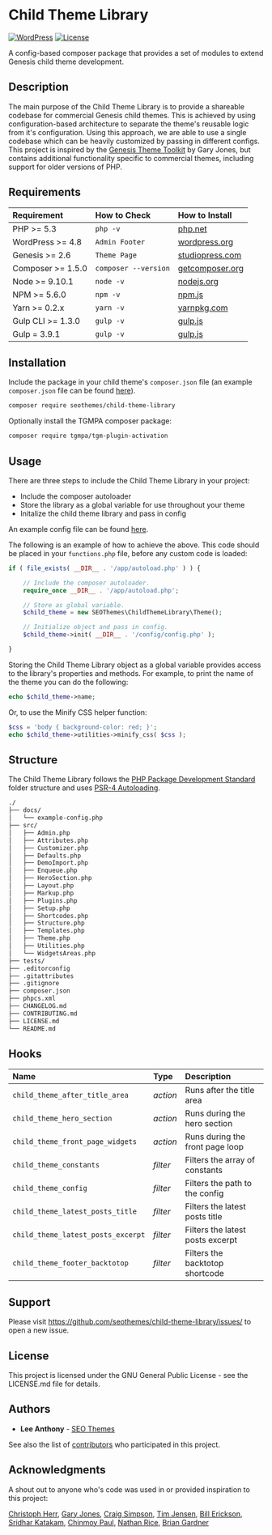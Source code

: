 # Child Theme Library

[![WordPress](https://img.shields.io/badge/wordpress-4.9.7%20tested-brightgreen.svg)]() [![License](https://img.shields.io/badge/license-GPL--2.0--or--later-blue.svg)](https://github.com/seothemes/child-theme-library/blob/master/LICENSE.md)

A config-based composer package that provides a set of modules to extend Genesis child theme development.

## Description

The main purpose of the Child Theme Library is to provide a shareable codebase for commercial Genesis child themes. This is achieved by using configuration-based architecture to separate the theme's reusable logic from it's configuration. Using this approach, we are able to use a single codebase which can be heavily customized by passing in different configs. This project is inspired by the [Genesis Theme Toolkit](https://github.com/gamajo/genesis-theme-toolkit) by Gary Jones, but contains additional functionality specific to commercial themes, including support for older versions of PHP.

## Requirements

| Requirement | How to Check | How to Install |
| :---------- | :----------- | :------------- |
| PHP >= 5.3 | `php -v` | [php.net](http://php.net/manual/en/install.php) |
| WordPress >= 4.8 | `Admin Footer` | [wordpress.org](https://codex.wordpress.org/Installing_WordPress) |
| Genesis >= 2.6 | `Theme Page` | [studiopress.com](http://www.shareasale.com/r.cfm?b=346198&u=1459023&m=28169&urllink=&afftrack=) |
| Composer >= 1.5.0 | `composer --version` | [getcomposer.org](https://getcomposer.org/doc/00-intro.md#installation-linux-unix-osx) |
| Node >= 9.10.1 | `node -v` | [nodejs.org](https://nodejs.org/) |
| NPM >= 5.6.0 | `npm -v` | [npm.js](https://www.npmjs.com/) |
| Yarn >= 0.2.x | `yarn -v` | [yarnpkg.com](https://yarnpkg.com/lang/en/docs/install/#mac-stable) |
| Gulp CLI >= 1.3.0 | `gulp -v` | [gulp.js](https://gulpjs.com/) |
| Gulp = 3.9.1 | `gulp -v` | [gulp.js](https://gulpjs.com/) |

## Installation

Include the package in your child theme's `composer.json` file (an example `composer.json` file can be found [here](https://github.com/seothemes/genesis-starter-theme/composer.json)).

```bash
composer require seothemes/child-theme-library
```

Optionally install the TGMPA composer package:

```bash
composer require tgmpa/tgm-plugin-activation
```

## Usage

There are three steps to include the Child Theme Library in your project:

- Include the composer autoloader
- Store the library as a global variable for use throughout your theme
- Initalize the child theme library and pass in config

An example config file can be found [here](https://github.com/seothemes/child-theme-library/blob/master/docs/example-config.php).

The following is an example of how to achieve the above. This code should be placed in your `functions.php` file, before any custom code is loaded:

```php
if ( file_exists( __DIR__ . '/app/autoload.php' ) ) {

	// Include the composer autoloader.
	require_once __DIR__ . '/app/autoload.php';

	// Store as global variable.
	$child_theme = new SEOThemes\ChildThemeLibrary\Theme();

	// Initialize object and pass in config.
	$child_theme->init( __DIR__ . '/config/config.php' );

}
```

Storing the Child Theme Library object as a global variable provides access to the library's properties and methods. For example, to print the name of the theme you can do the following:

```php
echo $child_theme->name;
```

Or, to use the Minify CSS helper function:

```php
$css = 'body { background-color: red; }';
echo $child_theme->utilities->minify_css( $css );
```

## Structure

The Child Theme Library follows the [PHP Package Development Standard](https://github.com/php-pds/skeleton_research) folder structure and uses [PSR-4 Autoloading](https://www.php-fig.org/psr/psr-4/).

```sh
./
├── docs/
│   └── example-config.php
├── src/
│   ├── Admin.php
│   ├── Attributes.php
│   ├── Customizer.php
│   ├── Defaults.php
│   ├── DemoImport.php
│   ├── Enqueue.php
│   ├── HeroSection.php
│   ├── Layout.php
│   ├── Markup.php
│   ├── Plugins.php
│   ├── Setup.php
│   ├── Shortcodes.php
│   ├── Structure.php
│   ├── Templates.php
│   ├── Theme.php
│   ├── Utilities.php
│   └── WidgetsAreas.php
├── tests/
├── .editorconfig
├── .gitattributes
├── .gitignore
├── composer.json
├── phpcs.xml
├── CHANGELOG.md
├── CONTRIBUTING.md
├── LICENSE.md
└── README.md
```

## Hooks

| Name                               | Type     | Description                      |
| :--------------------------------- | :------- | :------------------------------- |
| `child_theme_after_title_area`     | *action* | Runs after the title area        |
| `child_theme_hero_section`         | *action* | Runs during the hero section     |
| `child_theme_front_page_widgets`   | *action* | Runs during the front page loop  |
| `child_theme_constants`            | *filter* | Filters the array of constants   |
| `child_theme_config`               | *filter* | Filters the path to the config   |
| `child_theme_latest_posts_title`   | *filter* | Filters the latest posts title   |
| `child_theme_latest_posts_excerpt` | *filter* | Filters the latest posts excerpt |
| `child_theme_footer_backtotop`     | *filter* | Filters the backtotop shortcode  |

## Support

Please visit https://github.com/seothemes/child-theme-library/issues/ to open a new issue.

## License

This project is licensed under the GNU General Public License - see the LICENSE.md file for details.

## Authors

- **Lee Anthony** - [SEO Themes](https://seothemes.com/)

See also the list of [contributors](https://github.com/seothemes/child-theme-library/graphs/contributors) who participated in this project.

## Acknowledgments

A shout out to anyone who's code was used in or provided inspiration to this project:

<a href="https://github.com/christophherr/" target="_blank">Christoph Herr</a>, 
<a href="https://github.com/garyjones/" target="_blank">Gary Jones</a>, 
<a href="https://github.com/craigsimps/" target="_blank">Craig Simpson</a>, 
<a href="https://github.com/timothyjensen/" target="_blank">Tim Jensen</a>, 
<a href="https://github.com/billerickson/" target="_blank">Bill Erickson</a>, 
<a href="https://github.com/srikat/" target="_blank">Sridhar Katakam</a>, 
<a href="https://github.com/cpaul007/" target="_blank">Chinmoy Paul</a>, 
<a href="https://github.com/nathanrice/" target="_blank">Nathan Rice</a>, 
<a href="https://github.com/bgardner/" target="_blank">Brian Gardner</a>
